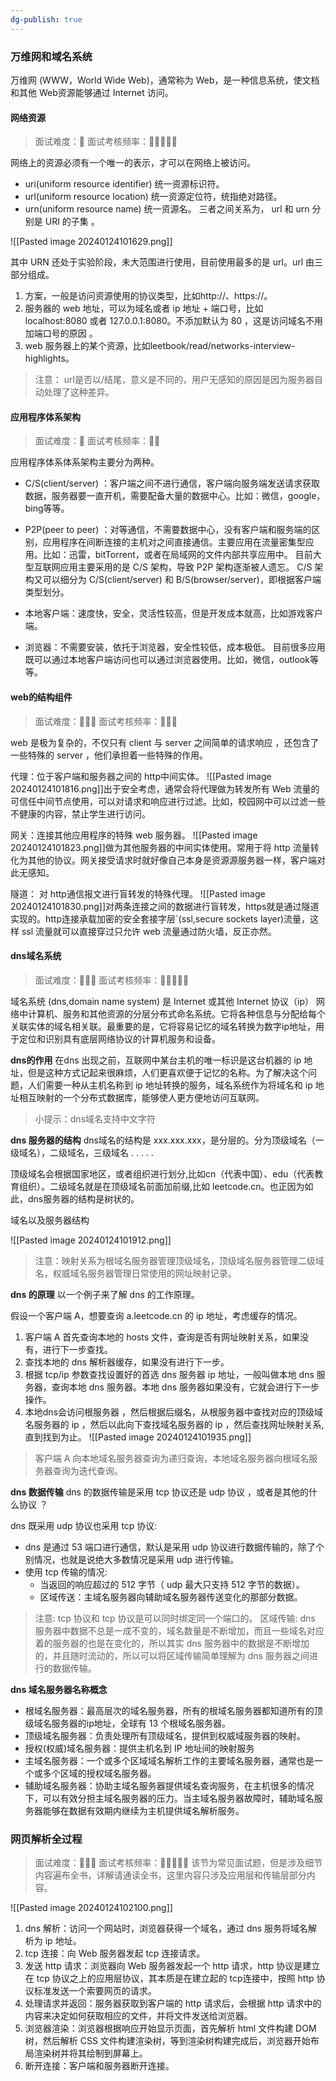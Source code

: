 ```yaml
---
dg-publish: true
---
```

### 万维网和域名系统

万维网 (WWW，World Wide Web)，通常称为 Web，是一种信息系统，使文档和其他 Web资源能够通过 Internet 访问。

#### 网络资源
> 面试难度：🌟 面试考核频率：🌟🌟🌟🌟🌟

网络上的资源必须有一个唯一的表示，才可以在网络上被访问。
- uri(uniform resource identifier) 统一资源标识符。
- url(uniform resource location) 统一资源定位符，统指绝对路径。
- urn(uniform resource name) 统一资源名。
三者之间关系为， url 和 urn 分别是 URI 的子集 。

![[Pasted image 20240124101629.png]]

其中 URN 还处于实验阶段，未大范围进行使用，目前使用最多的是 url。url 由三部分组成。

1. 方案，一般是访问资源使用的协议类型，比如http://、https://。
2. 服务器的 web 地址，可以为域名或者 ip 地址 + 端口号，比如 localhost:8080 或者 127.0.0.1:8080。不添加默认为 80 ，这是访问域名不用加端口号的原因 。
3. web 服务器上的某个资源，比如leetbook/read/networks-interview-highlights。

> 注意： url是否以/结尾，意义是不同的，用户无感知的原因是因为服务器自动处理了这种差异。

#### 应用程序体系架构
> 面试难度：🌟 面试考核频率：🌟🌟

应用程序体系体系架构主要分为两种。

- C/S(client/server) ：客户端之间不进行通信，客户端向服务端发送请求获取数据，服务器要一直开机，需要配备大量的数据中心。比如：微信，google，bing等等。
- P2P(peer to peer) ：对等通信，不需要数据中心，没有客户端和服务端的区别，应用程序在间断连接的主机对之间直接通信。主要应用在流量密集型应用。比如：迅雷，bitTorrent，或者在局域网的文件内部共享应用中。
目前大型互联网应用主要采用的是 C/S 架构，导致 P2P 架构逐渐被人遗忘。 C/S 架构又可以细分为 C/S(client/server) 和 B/S(browser/server)，即根据客户端类型划分。

- 本地客户端：速度快，安全，灵活性较高，但是开发成本就高，比如游戏客户端。
- 浏览器：不需要安装，依托于浏览器，安全性较低，成本极低。
目前很多应用既可以通过本地客户端访问也可以通过浏览器使用。比如，微信，outlook等等。

#### web的结构组件
> 面试难度：🌟🌟🌟 面试考核频率：🌟🌟🌟

web 是极为复杂的，不仅只有 client 与 server 之间简单的请求响应 ，还包含了一些特殊的 server ，他们承担着一些特殊的作用。

代理：位于客户端和服务器之间的 http中间实体。
	![[Pasted image 20240124101816.png]]出于安全考虑，通常会将代理做为转发所有 Web 流量的可信任中间节点使用，可以对请求和响应进行过滤。比如，校园网中可以过滤一些不健康的内容，禁止学生进行访问。



网关：连接其他应用程序的特殊 web 服务器。
	![[Pasted image 20240124101823.png]]做为其他服务器的中间实体使用。常用于将 http 流量转化为其他的协议。网关接受请求时就好像自己本身是资源源服务器一样，客户端对此无感知。



隧道： 对 http通信报文进行盲转发的特殊代理。
	![[Pasted image 20240124101830.png]]对两条连接之间的数据进行盲转发，https就是通过隧道实现的。http连接承载加密的安全套接字层`(ssl,secure sockets layer)流量，这样 ssl 流量就可以直接穿过只允许 web 流量通过防火墙，反正亦然。


#### dns域名系统
> 面试难度：🌟🌟🌟 面试考核频率：🌟🌟🌟🌟🌟

域名系统 (dns,domain name system) 是 Internet 或其他 Internet 协议（ip） 网络中计算机、服务和其他资源的分层分布式命名系统。它将各种信息与分配给每个关联实体的域名相关联。最重要的是，它将容易记忆的域名转换为数字ip地址，用于定位和识别具有底层网络协议的计算机服务和设备。

**dns的作用**
在dns 出现之前，互联网中某台主机的唯一标识是这台机器的 ip 地址，但是这种方式记起来很麻烦，人们更喜欢便于记忆的名称。为了解决这个问题，人们需要一种从主机名称到 ip 地址转换的服务，域名系统作为将域名和 ip 地址相互映射的一个分布式数据库，能够使人更方便地访问互联网。

> 小提示：dns域名支持中文字符

**dns 服务器的结构**
dns域名的结构是 xxx.xxx.xxx，是分层的。分为顶级域名（一级域名），二级域名，三级域名 . . . . .

顶级域名会根据国家地区，或者组织进行划分,比如cn（代表中国）、edu（代表教育组织）。二级域名就是在顶级域名前面加前缀,比如 leetcode.cn。也正因为如此，dns服务器的结构是树状的。

域名以及服务器结构

![[Pasted image 20240124101912.png]]

> 注意：映射关系为根域名服务器管理顶级域名，顶级域名服务器管理二级域名，权威域名服务器管理日常使用的网址映射记录。

**dns 的原理**
以一个例子来了解 dns 的工作原理。

假设一个客户端 A，想要查询 a.leetcode.cn 的 ip 地址，考虑缓存的情况。

1. 客户端 A 首先查询本地的 hosts 文件，查询是否有网址映射关系，如果没有，进行下一步查找。
2. 查找本地的 dns 解析器缓存，如果没有进行下一步。
3. 根据 tcp/ip 参数查找设置好的首选 dns 服务器 ip 地址，一般叫做本地 dns 服务器，查询本地 dns 服务器。本地 dns 服务器如果没有，它就会进行下一步操作。
4. 本地dns会访问根服务器 ，然后根据后缀名，从根服务器中查找对应的顶级域名服务器的 ip ，然后以此向下查找域名服务器的 ip ，然后查找网址映射关系,直到找到为止。
![[Pasted image 20240124101935.png]]

> 客户端 A 向本地域名服务器查询为递归查询，本地域名服务器向根域名服务器查询为迭代查询。

**dns 数据传输**
dns 的数据传输是采用 tcp 协议还是 udp 协议 ，或者是其他的什么协议 ？

dns 既采用 udp 协议也采用 tcp 协议:

- dns 是通过 53 端口进行通信，默认是采用 udp 协议进行数据传输的，除了个别情况，也就是说绝大多数情况是采用 udp 进行传输。
- 使用 tcp 传输的情况:
	- 当返回的响应超过的 512 字节（ udp 最大只支持 512 字节的数据）。
	- 区域传送：主域名服务器向辅助域名服务器传送变化的那部分数据。
> 注意: tcp 协议和 tcp 协议是可以同时绑定同一个端口的。
> 区域传输: dns 服务器中数据不总是一成不变的，域名数量是不断增加，而且一些域名对应着的服务器的也是在变化的，所以其实 dns 服务器中的数据是不断增加的，并且随时流动的，所以可以将区域传输简单理解为 dns 服务器之间进行的数据传输。

**dns 域名服务器名称概念**
- 根域名服务器：最高层次的域名服务器，所有的根域名服务器都知道所有的顶级域名服务器的ip地址，全球有 13 个根域名服务器。
- 顶级域名服务器：负责处理所有顶级域名，提供到权威域服务器的映射。
- 授权(权威)域名服务器：提供主机名到 IP 地址间的映射服务
- 主域名服务器：一个或多个区域域名解析工作的主要域名服务器，通常也是一个或多个区域的授权域名服务器。
- 辅助域名服务器：协助主域名服务器提供域名查询服务，在主机很多的情况下，可以有效分担主域名服务器的压力。当主域名服务器故障时，辅助域名服务器能够在数据有效期内继续为主机提供域名解析服务。
### 网页解析全过程
> 面试难度：🌟🌟🌟 面试考核频率：🌟🌟🌟🌟🌟
> 该节为常见面试题，但是涉及细节内容遍布全书，详解请通读全书，这里内容只涉及应用层和传输层部分内容。

![[Pasted image 20240124102100.png]]

1. dns 解析：访问一个网站时，浏览器获得一个域名，通过 dns 服务将域名解析为 ip 地址。
2. tcp 连接：向 Web 服务器发起 tcp 连接请求。
3. 发送 http 请求：浏览器向 Web 服务器发起一个 http 请求，http 协议是建立在 tcp 协议之上的应用层协议，其本质是在建立起的 tcp连接中，按照 http 协议标准发送一个索要网页的请求。
4. 处理请求并返回：服务器获取到客户端的 http 请求后，会根据 http 请求中的内容来决定如何获取相应的文件，并将文件发送给浏览器。
5. 浏览器渲染：浏览器根据响应开始显示页面，首先解析 html 文件构建 DOM 树，然后解析 CSS 文件构建渲染树，等到渲染树构建完成后，浏览器开始布局渲染树并将其绘制到屏幕上。
6. 断开连接：客户端和服务器断开连接。

